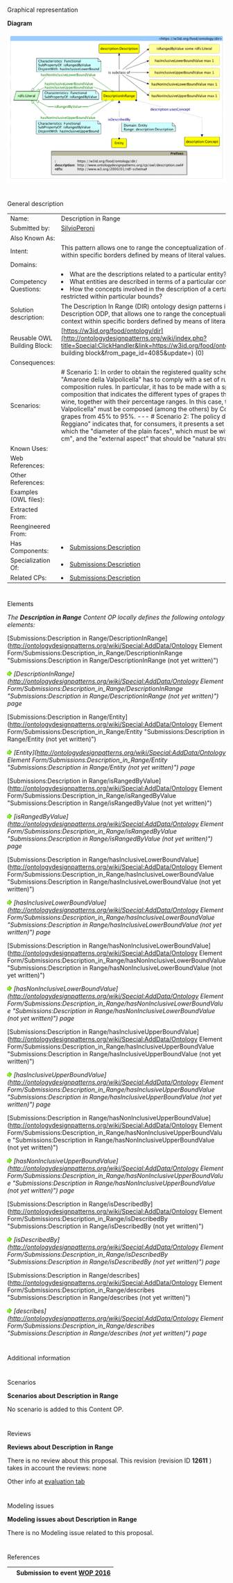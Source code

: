 # 

 Graphical representation



__Diagram__ 





[![Image:Dir.png](public/images/b/b4/Dir.png)](../Image/Dir.png "Image:Dir.png")





# 

 General description




|  |  |
| --- | --- |
|  Name:  |  Description in Range  |
|  Submitted by:  | [SilvioPeroni](../User/SilvioPeroni "User:SilvioPeroni")  |
|  Also Known As:  |  |
|  Intent:  |  This pattern allows one to range the conceptualization of a descriptive context within specific borders defined by means of literal values.  |
|  Domains:  |  |
|  Competency Questions:  | <li>       What are the descriptions related to a particular entity?      </li><li>       What entities are described in terms of a particular concept?      </li><li>       How the concepts involved in the description of a certain entity have been restricted within particular bounds?      </li> |
|  Solution description:  |  The Description In Range (DIR) ontology design patterns is a specialization of the Description ODP, that allows one to range the conceptualization of a descriptive context within specific borders defined by means of literal values.  |
|  Reusable OWL Building Block:  | [https://w3id.org/food/ontology/dir](http://ontologydesignpatterns.org/wiki/index.php?title=Special:ClickHandler&link=https://w3id.org/food/ontology/dir&message=OWL building block&from_page_id=4085&update=)  (0)  |
|  Consequences:  |  |
|  Scenarios:  |  # Scenario 1: In order to obtain the registered quality scheme PDO, the wine "Amarone della Valpolicella" has to comply with a set of rules including grape composition rules. In particular, it has to be made with a specific ampelographic composition that indicates the different types of grapes that contribute to form the wine, together with their percentage ranges. In this case, the "Amarone della Valpolicella" must be composed (among the others) by Corvina and Corvinone grapes from 45% to 95%. --- # Scenario 2: The policy document of "Parmigiano Reggiano" indicates that, for consumers, it presents a set of characteristics among which the "diameter of the plain faces", which must be within the range "35-45 cm", and the "external aspect" that should be "natural straw-coloured rind".  |
|  Known Uses:  |  |
|  Web References:  |  |
|  Other References:  |  |
|  Examples (OWL files):  |  |
|  Extracted From:  |  |
|  Reengineered From:  |  |
|  Has Components:  | <li><a href="Submissions%253ADescription.html" title="Submissions:Description">        Submissions:Description       </a></li> |
|  Specialization Of:  | <li><a href="Submissions%253ADescription.html" title="Submissions:Description">        Submissions:Description       </a></li> |
|  Related CPs:  | <li><a href="Submissions%253ADescription.html" title="Submissions:Description">        Submissions:Description       </a></li> |



  





# 

 Elements



_The
 __Description in Range__ 
 Content OP locally defines the following ontology elements:_ 





[Submissions:Description in Range/DescriptionInRange](http://ontologydesignpatterns.org/wiki/Special:AddData/Ontology Element Form/Submissions:Description_in_Range/DescriptionInRange "Submissions:Description in Range/DescriptionInRange (not yet written)") 

[![](public/images/thumb/8/87/ArrowRight.gif/11px-ArrowRight.gif)](../Image/ArrowRight.gif "ArrowRight.gif")
_[DescriptionInRange](http://ontologydesignpatterns.org/wiki/Special:AddData/Ontology Element Form/Submissions:Description_in_Range/DescriptionInRange "Submissions:Description in Range/DescriptionInRange (not yet written)") 
 page_ 



[Submissions:Description in Range/Entity](http://ontologydesignpatterns.org/wiki/Special:AddData/Ontology Element Form/Submissions:Description_in_Range/Entity "Submissions:Description in Range/Entity (not yet written)") 

[![](public/images/thumb/8/87/ArrowRight.gif/11px-ArrowRight.gif)](../Image/ArrowRight.gif "ArrowRight.gif")
_[Entity](http://ontologydesignpatterns.org/wiki/Special:AddData/Ontology Element Form/Submissions:Description_in_Range/Entity "Submissions:Description in Range/Entity (not yet written)") 
 page_ 



[Submissions:Description in Range/isRangedByValue](http://ontologydesignpatterns.org/wiki/Special:AddData/Ontology Element Form/Submissions:Description_in_Range/isRangedByValue "Submissions:Description in Range/isRangedByValue (not yet written)") 

[![](public/images/thumb/8/87/ArrowRight.gif/11px-ArrowRight.gif)](../Image/ArrowRight.gif "ArrowRight.gif")
_[isRangedByValue](http://ontologydesignpatterns.org/wiki/Special:AddData/Ontology Element Form/Submissions:Description_in_Range/isRangedByValue "Submissions:Description in Range/isRangedByValue (not yet written)") 
 page_ 



[Submissions:Description in Range/hasInclusiveLowerBoundValue](http://ontologydesignpatterns.org/wiki/Special:AddData/Ontology Element Form/Submissions:Description_in_Range/hasInclusiveLowerBoundValue "Submissions:Description in Range/hasInclusiveLowerBoundValue (not yet written)") 

[![](public/images/thumb/8/87/ArrowRight.gif/11px-ArrowRight.gif)](../Image/ArrowRight.gif "ArrowRight.gif")
_[hasInclusiveLowerBoundValue](http://ontologydesignpatterns.org/wiki/Special:AddData/Ontology Element Form/Submissions:Description_in_Range/hasInclusiveLowerBoundValue "Submissions:Description in Range/hasInclusiveLowerBoundValue (not yet written)") 
 page_ 



[Submissions:Description in Range/hasNonInclusiveLowerBoundValue](http://ontologydesignpatterns.org/wiki/Special:AddData/Ontology Element Form/Submissions:Description_in_Range/hasNonInclusiveLowerBoundValue "Submissions:Description in Range/hasNonInclusiveLowerBoundValue (not yet written)") 

[![](public/images/thumb/8/87/ArrowRight.gif/11px-ArrowRight.gif)](../Image/ArrowRight.gif "ArrowRight.gif")
_[hasNonInclusiveLowerBoundValue](http://ontologydesignpatterns.org/wiki/Special:AddData/Ontology Element Form/Submissions:Description_in_Range/hasNonInclusiveLowerBoundValue "Submissions:Description in Range/hasNonInclusiveLowerBoundValue (not yet written)") 
 page_ 



[Submissions:Description in Range/hasInclusiveUpperBoundValue](http://ontologydesignpatterns.org/wiki/Special:AddData/Ontology Element Form/Submissions:Description_in_Range/hasInclusiveUpperBoundValue "Submissions:Description in Range/hasInclusiveUpperBoundValue (not yet written)") 

[![](public/images/thumb/8/87/ArrowRight.gif/11px-ArrowRight.gif)](../Image/ArrowRight.gif "ArrowRight.gif")
_[hasInclusiveUpperBoundValue](http://ontologydesignpatterns.org/wiki/Special:AddData/Ontology Element Form/Submissions:Description_in_Range/hasInclusiveUpperBoundValue "Submissions:Description in Range/hasInclusiveUpperBoundValue (not yet written)") 
 page_ 



[Submissions:Description in Range/hasNonInclusiveUpperBoundValue](http://ontologydesignpatterns.org/wiki/Special:AddData/Ontology Element Form/Submissions:Description_in_Range/hasNonInclusiveUpperBoundValue "Submissions:Description in Range/hasNonInclusiveUpperBoundValue (not yet written)") 

[![](public/images/thumb/8/87/ArrowRight.gif/11px-ArrowRight.gif)](../Image/ArrowRight.gif "ArrowRight.gif")
_[hasNonInclusiveUpperBoundValue](http://ontologydesignpatterns.org/wiki/Special:AddData/Ontology Element Form/Submissions:Description_in_Range/hasNonInclusiveUpperBoundValue "Submissions:Description in Range/hasNonInclusiveUpperBoundValue (not yet written)") 
 page_ 



[Submissions:Description in Range/isDescribedBy](http://ontologydesignpatterns.org/wiki/Special:AddData/Ontology Element Form/Submissions:Description_in_Range/isDescribedBy "Submissions:Description in Range/isDescribedBy (not yet written)") 

[![](public/images/thumb/8/87/ArrowRight.gif/11px-ArrowRight.gif)](../Image/ArrowRight.gif "ArrowRight.gif")
_[isDescribedBy](http://ontologydesignpatterns.org/wiki/Special:AddData/Ontology Element Form/Submissions:Description_in_Range/isDescribedBy "Submissions:Description in Range/isDescribedBy (not yet written)") 
 page_ 



[Submissions:Description in Range/describes](http://ontologydesignpatterns.org/wiki/Special:AddData/Ontology Element Form/Submissions:Description_in_Range/describes "Submissions:Description in Range/describes (not yet written)") 

[![](public/images/thumb/8/87/ArrowRight.gif/11px-ArrowRight.gif)](../Image/ArrowRight.gif "ArrowRight.gif")
_[describes](http://ontologydesignpatterns.org/wiki/Special:AddData/Ontology Element Form/Submissions:Description_in_Range/describes "Submissions:Description in Range/describes (not yet written)") 
 page_ 


# 

 Additional information



# 

 Scenarios




__Scenarios about Description in Range__ 


 No scenario is added to this Content OP.
 




# 

 Reviews




__Reviews about Description in Range__ 


 There is no review about this proposal.
This revision (revision ID
 __12611__ 
 ) takes in account the reviews: none
 



 Other info at
 [evaluation tab](http://ontologydesignpatterns.org/wiki/index.php?title=Submissions:Description_in_Range&action=evaluation "http://ontologydesignpatterns.org/wiki/index.php?title=Submissions:Description_in_Range&action=evaluation") 





  





# 

 Modeling issues




__Modeling issues about Description in Range__ 


 There is no Modeling issue related to this proposal.
 




  





# 

 References



  






|  |  Submission to event [WOP 2016](http://ontologydesignpatterns.org/wiki/index.php?title=WOP_2016&action=edit&redlink=1 "WOP 2016 (not yet written)")  |
| --- | --- |